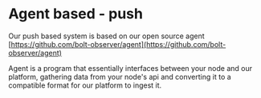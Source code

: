 # Agent based - push

Our push based system is based on our open source agent [https://github.com/bolt-observer/agent](https://github.com/bolt-observer/agent)

Agent is a program that essentially interfaces between your node and our platform, gathering data from your node's api and converting it to a compatible format for our platform to ingest it.&#x20;



